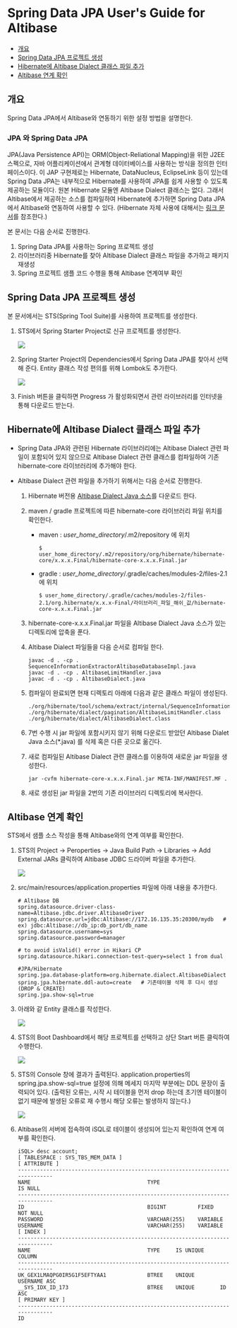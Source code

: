 # Spring Data JPA User's Guide for Altibase

-   [개요](#개요)
-   [Spring Data JPA 프로젝트 생성](#Spring-Data-JPA-프로젝트-생성)
-   [Hibernate에 Altibase Dialect 클래스 파일 추가](#Hibernate에-Altibase-Dialect-클래스-파일-추가)
-   [Altibase 연계 확인](#Altibase-연계-확인)





## 개요

Spring Data JPA에서 Altibase와 연동하기 위한 설정 방법을 설명한다.



### JPA 와 Spring Data JPA

JPA(Java Persistence API)는 ORM(Object-Reliational Mapping)을 위한 J2EE 스펙으로, 자바 어플리케이션에서 관계형 데이터베이스를 사용하는 방식을 정의한 인터페이스이다. 이 JAP 구현제로는 Hibernate, DataNucleus, EclipseLink 등이 있는데 Spring Data JPA는 내부적으로 Hibernate를 사용하여  JPA를 쉽게 사용할 수 있도록 제공하는 모듈이다. 원본 Hibernate 모듈엔 Altibase Dialect 클래스는 없다. 그래서 Altibase에서 제공하는 소스를 컴파일하여 Hibernate에 추가하면 Spring Data JPA에서 Altibase와 연동하여 사용할 수 있다. (Hibernate 자체 사용에 대해서는 [링크 문서](https://aid.altibase.com/pages/viewpage.action?pageId=14057878)를 참조한다.)

본 문서는 다음 순서로 진행한다.

1. Spring Data JPA를 사용하는 Spring 프로젝트 생성
2. 라이브러리중 Hibernate를 찾아 Altibase Dialect 클래스 파일을 추가하고 패키지 재생성
3. Spring 프로젝트 샘플 코드 수행을 통해 Altibase 연계여부 확인



## Spring Data JPA 프로젝트 생성

본 문서에서는 STS(Spring Tool Suite)를 사용하여 프로젝트를 생성한다.

1. STS에서 Spring Starter Project로 신규 프로젝트를 생성한다. 

   ![](Images/JPA/spring-starter-01.png)

1. Spring Starter Project의 Dependencies에서 Spring Data JPA를 찾아서 선택해 준다. Entity 클래스 작성 편의를 위해 Lombok도 추가한다.

   ![](Images/JPA/spring-starter-02.png)

3. Finish 버튼을 클릭하면 Progress 가 활성화되면서 관련 라이브러리를 인터넷을 통해 다운로드 받는다.

   

## Hibernate에 Altibase Dialect 클래스 파일 추가

- Spring Data JPA와 관련된 Hibernate 라이브러리에는 Altibase Dialect 관련 파일이 포함되어 있지 않으므로 Altibase Dialect 관련 클래스를 컴파일하여 기존 hibernate-core 라이브러리에 추가해야 한다.

- Altibase Dialect 관련 파일을 추가하기 위해서는 다음 순서로 진행한다.

  1. Hibernate 버전용 [Altibase Dialect Java 소스](https://github.com/ALTIBASE/hibernate-orm/blob/master/ALTIBASE_DIALECT_PORTING.md#altibasedialectjava-compile)를 다운로드 한다. 

  2. maven / gradle 프로젝트에 따른 hibernate-core 라이브러리 파일 위치를 확인한다.

     - maven : *user_home_directory*/.m2/repository 에 위치

       ```
       $ user_home_directory/.m2/repository/org/hibernate/hibernate-core/x.x.x.Final/hibernate-core-x.x.x.Final.jar
       ```

     - gradle : *user_home_directory*/.gradle/caches/modules-2/files-2.1 에 위치

       ```
       $ user_home_directory/.gradle/caches/modules-2/files-2.1/org.hibernate/x.x.x-Final/라이브러리_파일_해쉬_값/hibernate-core-x.x.x.Final.jar
       ```

  3. hibernate-core-x.x.x.Final.jar 파일을 Altibase Dialect Java 소스가 있는 디렉토리에 압축을 푼다.

  4. Altibase Dialect 파일들을 다음 순서로 컴파일 한다.

     ```
     javac -d . -cp . SequenceInformationExtractorAltibaseDatabaseImpl.java
     javac -d . -cp . AltibaseLimitHandler.java
     javac -d . -cp . AltibaseDialect.java
     ```

  5. 컴파일이 완료되면 현재 디렉토리 아래에 다음과 같은 클래스 파일이 생성된다.

     ```
     ./org/hibernate/tool/schema/extract/internal/SequenceInformationExtractorAltibaseDatabaseImpl.class
     ./org/hibernate/dialect/pagination/AltibaseLimitHandler.class
     ./org/hibernate/dialect/AltibaseDialect.class
     ```

  6. 7번 수행 시 jar 파일에 포함시키지 않기 위해 다운로드 받았던 Altibase Dialet Java 소스(*.java) 를 삭제 혹은 다른 곳으로 옮긴다.

  7. 새로 컴파일된 Altibase Dialect 관련 클래스를 이용하여 새로운 jar 파일을 생성한다.
  
     ```
     jar -cvfm hibernate-core-x.x.x.Final.jar META-INF/MANIFEST.MF .
     ```
  
  7. 새로 생성된 jar 파일을 2번의 기존 라이브러리 디렉토리에 복사한다.



## Altibase 연계 확인

STS에서 샘플 소스 작성을 통해 Altibase와의 연계 여부를 확인한다.

1. STS의 Project -> Peroperties -> Java Build Path -> Libraries -> Add External JARs 클릭하여 Altibase JDBC 드라이버 파일을 추가한다.

   ![](Images/JPA/add-jdbc-driver.png)

2. src/main/resources/application.properties 파일에 아래 내용을 추가한다.

   ```
   # Altibase DB
   spring.datasource.driver-class-name=Altibase.jdbc.driver.AltibaseDriver
   spring.datasource.url=jdbc:Altibase://172.16.135.35:20300/mydb   # ex) jdbc:Altibase://db_ip:db_port/db_name
   spring.datasource.username=sys
   spring.datasource.password=manager
   
   # to avoid isValid() error in Hikari CP
   spring.datasource.hikari.connection-test-query=select 1 from dual
   
   #JPA/Hibernate
   spring.jpa.database-platform=org.hibernate.dialect.AltibaseDialect
   spring.jpa.hibernate.ddl-auto=create   # 기존테이블 삭제 후 다시 생성 (DROP & CREATE)
   spring.jpa.show-sql=true
   ```

3. 아래와 같 Entity 클래스를 작성한다.

   ![](Images/JPA/sample-source.png)

4. STS의 Boot Dashboard에서 해당 프로젝트를 선택하고 상단 Start 버튼 클릭하여 수행한다.

   ![](Images/JPA/boot-bashboard.png)

5. STS의 Console 창에 결과가 출력된다. application.properties의 spring.jpa.show-sql=true 설정에 의해 메세지 마지막 부분에는 DDL 문장이 출력되어 있다. (출력된 오류는, 시작 시 테이블을 먼저 drop 하는데 초기엔 테이블이 없기 때문에 발생된 오류로 재 수행시 해당 오류는 발생하지 않는다.) 

   ![](Images/JPA/console-result.png)

6. Altibase의 서버에 접속하여 iSQL로 테이블이 생성되어 있는지 확인하여 연계 여부를 확인한다.

   ```
   iSQL> desc account;
   [ TABLESPACE : SYS_TBS_MEM_DATA ]
   [ ATTRIBUTE ]
   ------------------------------------------------------------------------------
   NAME                                     TYPE                        IS NULL
   ------------------------------------------------------------------------------
   ID                                       BIGINT          FIXED       NOT NULL
   PASSWORD                                 VARCHAR(255)    VARIABLE
   USERNAME                                 VARCHAR(255)    VARIABLE
   [ INDEX ]
   ------------------------------------------------------------------------------
   NAME                                     TYPE     IS UNIQUE     COLUMN
   ------------------------------------------------------------------------------
   UK_GEX1LMAQPG0IR5G1F5EFTYAA1             BTREE    UNIQUE        USERNAME ASC
   __SYS_IDX_ID_173                         BTREE    UNIQUE        ID ASC
   [ PRIMARY KEY ]
   ------------------------------------------------------------------------------
   ID
   ```
